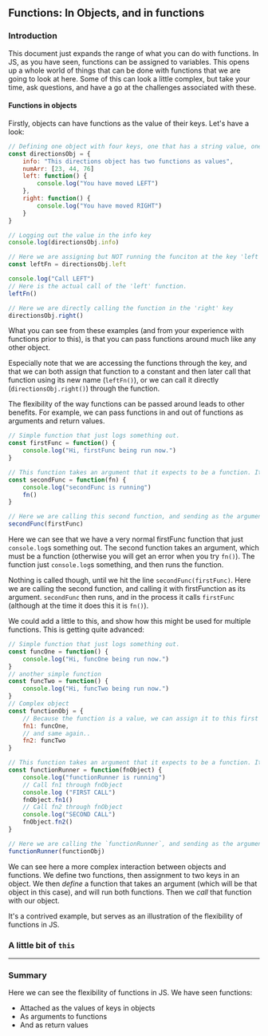 ## Functions: In Objects, and in functions

### Introduction
This document just expands the range of what you can do with functions. In JS, as you have seen, functions can be assigned to variables. This opens up a whole world of things that can be done with functions that we are going to look at here. Some of this can look a little complex, but take your time, ask questions, and have a go at the challenges associated with these.

#### Functions in objects
Firstly, objects can have functions as the value of their keys. Let's have a look:
```js
// Defining one object with four keys, one that has a string value, one, that's an array, and the other two with functions as values.
const directionsObj = {
    info: "This directions object has two functions as values",
    numArr: [23, 44, 76]
    left: function() {
        console.log("You have moved LEFT")
    },
    right: function() {
        console.log("You have moved RIGHT")
    }
}

// Logging out the value in the info key
console.log(directionsObj.info)

// Here we are assigning but NOT running the funciton at the key 'left'
const leftFn = directionsObj.left

console.log("Call LEFT")
// Here is the actual call of the 'left' function.
leftFn()

// Here we are directly calling the function in the 'right' key
directionsObj.right()
```
What you can see from these examples (and from your experience with functions prior to this), is that you can pass functions around much like any other object. 

Especially note that we are accessing the functions through the key, and that we can both assign that function to a constant and then later call that function using its new name (`leftFn()`), or we can call it directly (`directionsObj.right()`) through the function. 

The flexibility of the way functions can be passed around leads to other benefits. For example, we can pass functions in and out of functions as arguments and return values.

```js
// Simple function that just logs something out.
const firstFunc = function() {
    console.log("Hi, firstFunc being run now.")
}

// This function takes an argument that it expects to be a function. It logs something out, and then calls the function argumemt.
const secondFunc = function(fn) {
    console.log("secondFunc is running")
    fn()
}

// Here we are calling this second function, and sending as the argument the first function.
secondFunc(firstFunc)
```
Here we can see that we have a very normal firstFunc function that just `console.log`s something out. The second function takes an argument, which must be a function (otherwise you will get an error when you try `fn()`). The function just `console.log`s something, and then runs the function.

Nothing is called though, until we hit the line `secondFunc(firstFunc)`. Here we are calling the second function, and calling it with firstFunction as its argument. `secondFunc` then runs, and in the process it calls `firstFunc` (although at the time it does this it is `fn()`). 

We could add a little to this, and show how this might be used for multiple functions. This is getting quite advanced:
```js
// Simple function that just logs something out.
const funcOne = function() {
    console.log("Hi, funcOne being run now.")
}
// another simple function
const funcTwo = function() {
    console.log("Hi, funcTwo being run now.")
}
// Complex object
const functionObj = {
    // Because the function is a value, we can assign it to this first key
    fn1: funcOne,
    // and same again..
    fn2: funcTwo
}

// This function takes an argument that it expects to be a function. It logs something out, and then calls the function argumemt.
const functionRunner = function(fnObject) {
    console.log("functionRunner is running")
    // Call fn1 through fnObject
    console.log ("FIRST CALL")
    fnObject.fn1()
    // Call fn2 through fnObject
    console.log("SECOND CALL")
    fnObject.fn2()
}

// Here we are calling the `functionRunner`, and sending as the argument the object we created.
functionRunner(functionObj)
```
We can see here a more complex interaction between objects and functions. We define two functions, then assignment to two keys in an object. We then _define_ a function that takes an argument (which will be that object in this case), and will run both functions. Then we _call_ that function with our object. 

It's a contrived example, but serves as an illustration of the flexibility of functions in JS.

### A little bit of `this`
******

### Summary
Here we can see the flexibility of functions in JS. 
We have seen functions:
- Attached as the values of keys in objects
- As arguments to functions
- And as return values